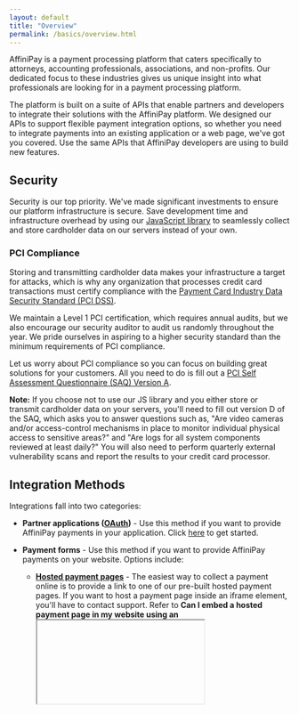 ```yaml
---
layout: default
title: "Overview"
permalink: /basics/overview.html
---
```


AffiniPay is a payment processing platform that caters specifically to attorneys, accounting professionals, associations, and non-profits. Our dedicated focus to these industries gives us unique insight into what professionals are looking for in a payment processing platform.

The platform is built on a suite of APIs that enable partners and developers to integrate their solutions with the AffiniPay platform. We designed our APIs to support flexible payment integration options, so whether you need to integrate payments into an existing application or a web page, we've got you covered. Use the same APIs that AffiniPay developers are using to build new features.

## Security
Security is our top priority. We've made significant investments to ensure our platform infrastructure is secure. Save development time and infrastructure overhead by using our [JavaScript library](../basics/tokenization.html) to seamlessly collect and store cardholder data on our servers instead of your own.

### PCI Compliance
Storing and transmitting cardholder data makes your infrastructure a target for attacks, which is why any organization that processes credit card transactions must certify compliance with the <a href="https://www.pcisecuritystandards.org/" target="&#95;blank">Payment Card Industry Data Security Standard (PCI DSS)</a>.

We maintain a Level 1 PCI certification, which requires annual audits, but we also encourage our security auditor to audit us randomly throughout the year. We pride ourselves in aspiring to a higher security standard than the minimum requirements of PCI compliance.

Let us worry about PCI compliance so you can focus on building great solutions for your customers. All you need to do is fill out a <a href="https://www.pcisecuritystandards.org/documents/SAQ_A_v3.pdf" target="&#95;blank">PCI Self Assessment Questionnaire (SAQ) Version A</a>.

<span class="panel-note"><b>Note:</b> If you choose not to use our JS library and you either store or transmit cardholder data on your servers, you'll need to fill out version D of the SAQ, which asks you to answer questions such as, "Are video cameras and/or access-control mechanisms in place to monitor individual physical access to sensitive areas?" and "Are logs for all system components reviewed at least daily?" You will also need to perform quarterly external vulnerability scans and report the results to your credit card processor.
<span>


## Integration Methods
Integrations fall into two categories:

-   **Partner applications ([OAuth](../basics/authentication.html))** - Use this method if you want to provide AffiniPay payments in your application. Click [here](../guides/app-dev-getting-started.html) to get started.

-   **Payment forms** - Use this method if you want to provide AffiniPay payments on your website. Options include:

    -   [**Hosted payment pages**](../guides/hosted-payment-page-link.html) - The easiest way to collect a payment online is to provide a link to one of our pre-built hosted payment pages. If you want to host a payment page inside an <span class="code-green">iframe</span> element, you'll have to contact support. Refer to **Can I embed a hosted payment page in my website using an <iframe>?** in the <a href="../resources/faq.html">FAQ</a> for more information.
    -   [**Custom HTML and AffiniPay JS library**](../guides/payment-form-getting-started.html) - Collect and store sensitive payment details without passing the data through your servers. The script passes the card details collected on your payment form directly to the {{site.data.variables.brand.gateway}} and exchanges them for a one-time token. This token can then be safely stored on your server and passed to the {{site.data.variables.brand.gateway}} in any operation that takes credit card details, such as a <a href="../reference/api.html#charge">`charge`</a>.

## Resources and Support
The developer guides on this site and the <a href="../reference/api.html" target="&#95;blank">API reference</a> are helpful development resources. We also offer a growing set of [code libraries and example applications](../resources/libraries-sample-code.html) for most languages (e.g., Ruby, PHP, and .NET).

Still have questions? Check out our [FAQ](../resources/faq.html) or just send us an email at <a href="mailto:devsupprot@affinipay.com">devsupport@affinipay.com</a>. We're here to help!

<!-- Scrollspy -->
<scrollspy-toc>
<div class="col hide-on-small-only m3 12">
  <div class="toc-wrapper pinned col s6 offset-s6" style="top: 150px;">
  <ul class="section table-of-contents" style="margin-right: 10px;">
      <li><a href="#security">Security</a></li>
      <li><a href="#integration-methods">Integration Methods</a></li>
      <li><a href="#resources-and-support">Resources and Support</a></li>
  </ul>
  </div>
</div>
</scrollspy-toc>
